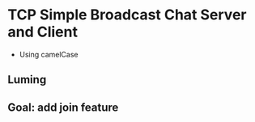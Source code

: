 # TCP Simple Broadcast Chat Server and Client

- Using camelCase

## Luming

## Goal: add join feature